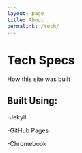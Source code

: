 ```yaml
---
layout: page
title: About
permalink: /tech/
---
```


# Tech Specs
How this site was built

## Built Using:

-Jekyll

-GitHub Pages

-Chromebook
